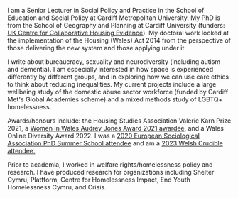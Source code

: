 I am a Senior Lecturer in Social Policy and Practice in the School of Education and Social Policy at Cardiff Metropolitan University. My PhD is from the School of Geography and Planning at Cardiff University (funders: [UK Centre for Collaborative Housing Evidence](https://housingevidence.ac.uk/)). My doctoral work looked at the implementation of the Housing (Wales) Act 2014 from the perspective of those delivering the new system and those applying under it.

I write about bureaucracy, sexuality and neurodiversity (including autism and dementia). I am especially interested in how space is experienced differently by different groups, and in exploring how we can use care ethics to think about reducing inequalities. My current projects include a large wellbeing study of the domestic abuse sector workforce (funded by Cardiff Met's Global Academies scheme) and a mixed methods study of LGBTQ+ homelessness.

Awards/honours include: the Housing Studies Association Valerie Karn Prize 2021, a [Women in Wales Audrey Jones Award 2021 awardee](https://walesassemblyofwomen.co.uk/awards.html), and a Wales Online Diversity Award 2022. I was a [2020 European Sociological Association PhD Summer School attendee](https://www.europeansociology.org/european-sociologist/issue/46/from-esa/8a87a578-895c-4bc6-8aac-3f16f62b19fa) and am a [2023 Welsh Crucible attendee.](https://welshcrucible.org.uk/)


Prior to academia, I worked in welfare rights/homelessness policy and research. I have produced research for organizations including Shelter Cymru, Platfform, Centre for Homelessness Impact, End Youth Homelessness Cymru, and Crisis.
